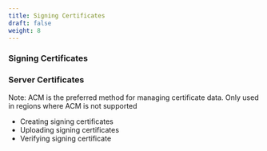 ```yaml
---
title: Signing Certificates
draft: false
weight: 8
---
```


### Signing Certificates



### Server Certificates

Note: ACM is the preferred method for managing certificate data. Only used in regions where ACM is not supported

- Creating signing certificates
- Uploading signing certificates
- Verifying signing certificate